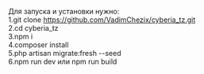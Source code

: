 Для запуска и установки нужно:<br>
1.git clone https://github.com/VadimChezix/cyberia_tz.git<br>
2.cd cyberia_tz<br>
3.npm i<br>
4.composer install<br>
5.php artisan migrate:fresh --seed<br>
6.npm run dev или npm run build<br>
